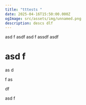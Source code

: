 ```yaml
---
title: "tttests "
date: 2025-04-16T15:50:00.000Z
ogImage: src/assets/img/unnamed.png
description: descs dlf
---
```

asd f asdf asd f assdf asdf 

# asd f

as d

f as

df 

asd f
